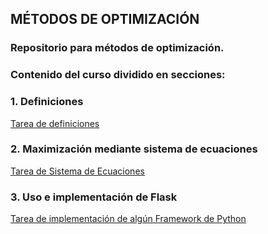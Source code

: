 
## MÉTODOS DE OPTIMIZACIÓN

### Repositorio para métodos de optimización.

### Contenido del curso dividido en secciones:

### 1. Definiciones
[Tarea de definiciones](/Definiciones/main.pdf)

### 2. Maximización mediante sistema de ecuaciones
[Tarea de Sistema de Ecuaciones](/SistemasEcuaciones/document.pdf)

### 3. Uso e implementación de Flask
[Tarea de implementación de algún Framework de Python](/ImplemetacionFlask/)
